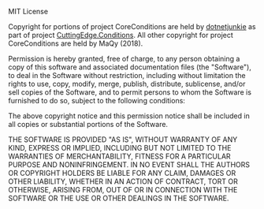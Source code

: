MIT License

Copyright for portions of project CoreConditions are held by [dotnetjunkie](https://github.com/dotnetjunkie/cuttingedge.conditions) as part of project [CuttingEdge.Conditions](https://github.com/dotnetjunkie/cuttingedge.conditions). All other copyright for project CoreConditions are held by MaQy (2018).

Permission is hereby granted, free of charge, to any person obtaining a copy
of this software and associated documentation files (the "Software"), to deal
in the Software without restriction, including without limitation the rights
to use, copy, modify, merge, publish, distribute, sublicense, and/or sell
copies of the Software, and to permit persons to whom the Software is
furnished to do so, subject to the following conditions:

The above copyright notice and this permission notice shall be included in all
copies or substantial portions of the Software.

THE SOFTWARE IS PROVIDED "AS IS", WITHOUT WARRANTY OF ANY KIND, EXPRESS OR
IMPLIED, INCLUDING BUT NOT LIMITED TO THE WARRANTIES OF MERCHANTABILITY,
FITNESS FOR A PARTICULAR PURPOSE AND NONINFRINGEMENT. IN NO EVENT SHALL THE
AUTHORS OR COPYRIGHT HOLDERS BE LIABLE FOR ANY CLAIM, DAMAGES OR OTHER
LIABILITY, WHETHER IN AN ACTION OF CONTRACT, TORT OR OTHERWISE, ARISING FROM,
OUT OF OR IN CONNECTION WITH THE SOFTWARE OR THE USE OR OTHER DEALINGS IN THE
SOFTWARE.
